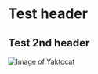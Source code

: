 # Test header
## Test 2nd header
![Image of Yaktocat](https://octodex.github.com/images/yaktocat.png)
